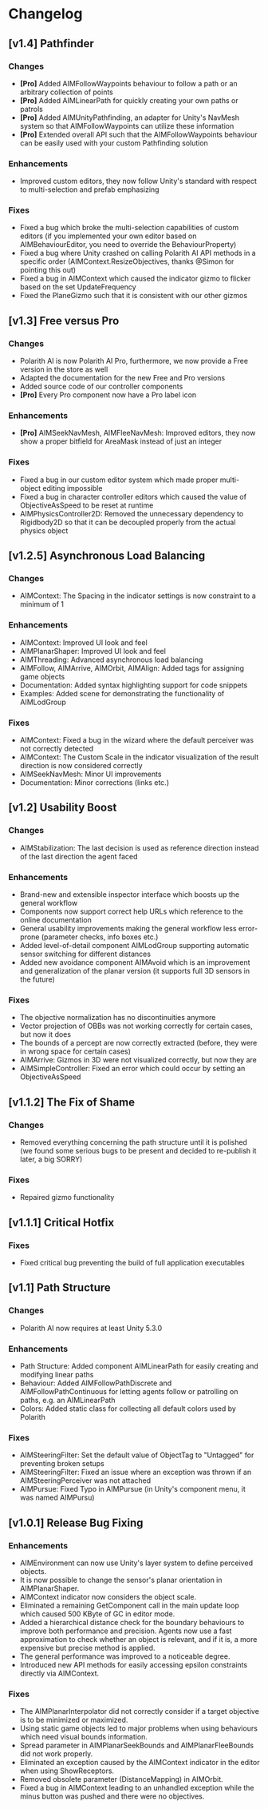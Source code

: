 Changelog
=========

[v1.4] Pathfinder
-----------------

### Changes

+ **[Pro]** Added AIMFollowWaypoints behaviour to follow a path or an arbitrary collection of points
+ **[Pro]** Added AIMLinearPath for quickly creating your own paths or patrols
+ **[Pro]** Added AIMUnityPathfinding, an adapter for Unity's NavMesh system so that AIMFollowWaypoints can utilize these information
+ **[Pro]** Extended overall API such that the AIMFollowWaypoints behaviour can be easily used with your custom Pathfinding solution

### Enhancements

+ Improved custom editors, they now follow Unity's standard with respect to multi-selection and prefab emphasizing

### Fixes

+ Fixed a bug which broke the multi-selection capabilities of custom editors (if you implemented your own editor based on AIMBehaviourEditor, you need to override the BehaviourProperty)
+ Fixed a bug where Unity crashed on calling Polarith AI API methods in a specific order (AIMContext.ResizeObjectives, thanks @Simon for pointing this out)
+ Fixed a bug in AIMContext which caused the indicator gizmo to flicker based on the set UpdateFrequency
+ Fixed the PlaneGizmo such that it is consistent with our other gizmos


[v1.3] Free versus Pro
----------------------

### Changes  

+ Polarith AI is now Polarith AI Pro, furthermore, we now provide a Free version in the store as well
+ Adapted the documentation for the new Free and Pro versions
+ Added source code of our controller components
+ **[Pro]** Every Pro component now have a Pro label icon

### Enhancements

+ **[Pro]** AIMSeekNavMesh, AIMFleeNavMesh: Improved editors, they now show a proper bitfield for AreaMask instead of just an integer

### Fixes  

+ Fixed a bug in our custom editor system which made proper multi-object editing impossible
+ Fixed a bug in character controller editors which caused the value of ObjectiveAsSpeed to be reset at runtime
+ AIMPhysicsController2D: Removed the unnecessary dependency to Rigidbody2D so that it can be decoupled properly from the actual physics object


[v1.2.5] Asynchronous Load Balancing
------------------------------------

### Changes

+ AIMContext: The Spacing in the indicator settings is now constraint to a minimum of 1

### Enhancements

+ AIMContext: Improved UI look and feel
+ AIMPlanarShaper: Improved UI look and feel
+ AIMThreading: Advanced asynchronous load balancing
+ AIMFollow, AIMArrive, AIMOrbit, AIMAlign: Added tags for assigning game objects
+ Documentation: Added syntax highlighting support for code snippets
+ Examples: Added scene for demonstrating the functionality of AIMLodGroup

### Fixes

+ AIMContext: Fixed a bug in the wizard where the default perceiver was not correctly detected
+ AIMContext: The Custom Scale in the indicator visualization of the result direction is now considered correctly
+ AIMSeekNavMesh: Minor UI improvements
+ Documentation: Minor corrections (links etc.)


[v1.2] Usability Boost
----------------------

### Changes

+ AIMStabilization: The last decision is used as reference direction instead of the last direction the agent faced

### Enhancements

+ Brand-new and extensible inspector interface which boosts up the general workflow
+ Components now support correct help URLs which reference to the online documentation
+ General usability improvements making the general workflow less error-prone (parameter checks, info boxes etc.)
+ Added level-of-detail component AIMLodGroup supporting automatic sensor switching for different distances
+ Added new avoidance component AIMAvoid which is an improvement and generalization of the planar version (it supports full 3D sensors in the future)

### Fixes

+ The objective normalization has no discontinuities anymore
+ Vector projection of OBBs was not working correctly for certain cases, but now it does
+ The bounds of a percept are now correctly extracted (before, they were in wrong space for certain cases)
+ AIMArrive: Gizmos in 3D were not visualized correctly, but now they are
+ AIMSimpleController: Fixed an error which could occur by setting an ObjectiveAsSpeed


[v1.1.2] The Fix of Shame
-------------------------

### Changes

+ Removed everything concerning the path structure until it is polished (we found some serious bugs to be present and decided to re-publish it later, a big SORRY)

### Fixes

+ Repaired gizmo functionality


[v1.1.1] Critical Hotfix
------------------------

### Fixes

+ Fixed critical bug preventing the build of full application executables


[v1.1] Path Structure
---------------------

### Changes

+ Polarith AI now requires at least Unity 5.3.0

### Enhancements

+ Path Structure: Added component AIMLinearPath for easily creating and modifying linear paths
+ Behaviour: Added AIMFollowPathDiscrete and AIMFollowPathContinuous for letting agents follow or patrolling on paths, e.g. an AIMLinearPath
+ Colors: Added static class for collecting all default colors used by Polarith

### Fixes

+ AIMSteeringFilter: Set the default value of ObjectTag to "Untagged" for preventing broken setups
+ AIMSteeringFilter: Fixed an issue where an exception was thrown if an AIMSteeringPerceiver was not attached
+ AIMPursue: Fixed Typo in AIMPursue (in Unity's component menu, it was named AIMPursu)


[v1.0.1] Release Bug Fixing
---------------------------

### Enhancements

+ AIMEnvironment can now use Unity's layer system to define perceived objects.
+ It is now possible to change the sensor's planar orientation in AIMPlanarShaper.
+ AIMContext indicator now considers the object scale.
+ Eliminated a remaining GetComponent call in the main update loop which caused 500 KByte of GC in editor mode.
+ Added a hierarchical distance check for the boundary behaviours to improve both performance and precision. Agents now use a fast approximation to check whether an object is relevant, and if it is, a more expensive but precise method is applied.
+ The general performance was improved to a noticeable degree.
+ Introduced new API methods for easily accessing epsilon constraints directly via AIMContext.

### Fixes

+ The AIMPlanarInterpolator did not correctly consider if a target objective is to be minimized or maximized.
+ Using static game objects led to major problems when using behaviours which need visual bounds information.
+ Spread parameter in AIMPlanarSeekBounds and AIMPlanarFleeBounds did not work properly.
+ Eliminated an exception caused by the AIMContext indicator in the editor when using ShowReceptors.
+ Removed obsolete parameter (DistanceMapping) in AIMOrbit.
+ Fixed a bug in AIMContext leading to an unhandled exception while the minus button was pushed and there were no objectives.
